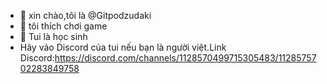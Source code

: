 - 👋 xin chào,tôi là @Gitpodzudaki
- 👀 tôi thích chơi game
- 🌱 Tui là  học sinh
-  Hãy vảo Discord của tui nếu bạn là người việt.Link Discord:https://discord.com/channels/1128570499715305483/1128575702283849758
     
